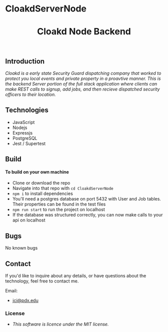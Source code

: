 # CloakdServerNode
<h1 align="center">Cloakd Node Backend</h1> <br>

<!-- START doctoc generated TOC please keep comment here to allow auto update -->
<!-- DON'T EDIT THIS SECTION, INSTEAD RE-RUN doctoc TO UPDATE -->

<!-- END doctoc generated TOC please keep comment here to allow auto update -->

## Introduction

_Cloakd is a early state Security Guard dispatching company that worked to protect you local events and private property in a proavtive manner. This is the backend Server portion of the full stack application where clients can make REST calls to signup, add jobs, and then recieve dispatched security officers to their location._

## Technologies

- JavaScript
- Nodejs
- Expressjs
- PostgreSQL
- Jest / Supertest

## Build

#### To build on your own machine

- Clone or download the repo
- Navigate into that repo with `cd CloakdServerNode`
- `npm i` to install dependencies
- You'll need a postgres database on port 5432 with User and Job tables. Their properties can be found in the test files
- `npm run start` to run the project on localhost
- If the database was structured correctly, you can now make calls to your api on localhost

## Bugs
No known bugs

## Contact

If you'd like to inquire about any details, or have questions about the technology, feel free to contact me.

Email:

- jci@pdx.edu

### License

- _This software is licence under the MIT license._
